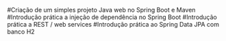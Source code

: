 #Criação de um simples projeto Java web no Spring Boot e Maven
#Introdução prática a injeção de dependência no Spring Boot
#Introdução prática a REST / web services
#Introdução prática ao Spring Data JPA com banco H2
